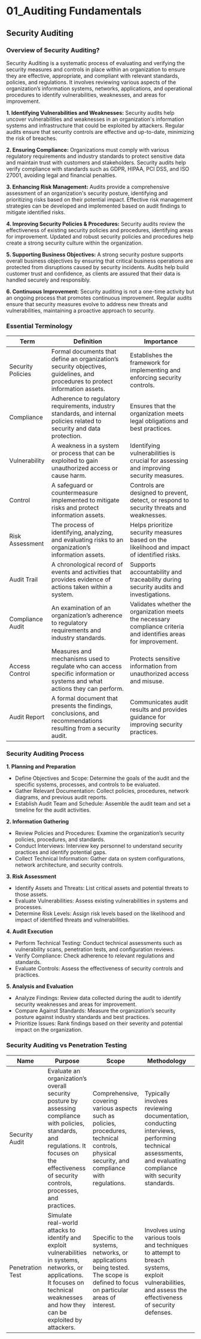 # 01_Auditing Fundamentals

## Security Auditing

### Overview of Security Auditing?

Security Auditing is a systematic process of evaluating and verifying the security measures and controls in place within an organization to ensure they are effective, appropriate, and compliant with relevant standards, policies, and regulations. It involves reviewing various aspects of the organization’s information systems, networks, applications, and operational procedures to identify vulnerabilities, weaknesses, and areas for improvement.

**1. Identifying Vulnerabilities and Weaknesses:**
Security audits help uncover vulnerabilities and weaknesses in an organization's information systems and infrastructure that could be exploited by attackers. Regular audits ensure that security controls are effective and up-to-date, minimizing the risk of breaches.

**2. Ensuring Compliance:**
Organizations must comply with various regulatory requirements and industry standards to protect sensitive data and maintain trust with customers and stakeholders. Security audits help verify compliance with standards such as GDPR, HIPAA, PCI DSS, and ISO 27001, avoiding legal and financial penalties.

**3. Enhancing Risk Management:**
Audits provide a comprehensive assessment of an organization's security posture, identifying and prioritizing risks based on their potential impact. Effective risk management strategies can be developed and implemented based on audit findings to mitigate identified risks.

**4. Improving Security Policies & Procedures:**
Security audits review the effectiveness of existing security policies and procedures, identifying areas for improvement. Updated and robust security policies and procedures help create a strong security culture within the organization.

**5. Supporting Business Objectives:**
A strong security posture supports overall business objectives by ensuring that critical business operations are protected from disruptions caused by security incidents. Audits help build customer trust and confidence, as clients are assured that their data is handled securely and responsibly.

**6. Continuous Improvement:**
Security auditing is not a one-time activity but an ongoing process that promotes continuous improvement. Regular audits ensure that security measures evolve to address new threats and vulnerabilities, maintaining a proactive approach to security.

### Essential Terminology

| Term | Definition | Importance |
| ------------- | ------------- | ------------- |
| Security Policies | Formal documents that define an organization’s security objectives, guidelines, and procedures to protect information assets. |	Establishes the framework for implementing and enforcing security controls. |
| Compliance | Adherence to regulatory requirements, industry standards, and internal policies related to security and data protection. | Ensures that the organization meets legal obligations and best practices. |
| Vulnerability | A weakness in a system or process that can be exploited to gain unauthorized access or cause harm. | Identifying vulnerabilities is crucial for assessing and improving security measures.
| Control | A safeguard or countermeasure implemented to mitigate risks and protect information assets. | Controls are designed to prevent, detect, or respond to security threats and weaknesses. |
| Risk Assessment | The process of identifying, analyzing, and evaluating risks to an organization’s information assets. | Helps prioritize security measures based on the likelihood and impact of identified risks. |
| Audit Trail | A chronological record of events and activities that provides evidence of actions taken within a system. | Supports accountability and traceability during security audits and investigations. |
| Compliance Audit | An examination of an organization’s adherence to regulatory requirements and industry standards. | Validates whether the organization meets the necessary compliance criteria and identifies areas for improvement. |
Access Control | Measures and mechanisms used to regulate who can access specific information or systems and what actions they can perform. | Protects sensitive information from unauthorized access and misuse. |
| Audit Report | A formal document that presents the findings, conclusions, and recommendations resulting from a security audit. | Communicates audit results and provides guidance for improving security practices. |

### Security Auditing Process

**1. Planning and Preparation**

- Define Objectives and Scope: Determine the goals of the audit and the specific systems, processes, and controls to be evaluated. 
- Gather Relevant Documentation: Collect policies, procedures, network diagrams, and previous audit reports. 
- Establish Audit Team and Schedule: Assemble the audit team and set a timeline for the audit activities.

**2. Information Gathering**

- Review Policies and Procedures: Examine the organization’s security policies, procedures, and standards.
- Conduct Interviews: Interview key personnel to understand security practices and identify potential gaps.
- Collect Technical Information: Gather data on system configurations, network architecture, and security controls.

**3. Risk Assessment**

- Identify Assets and Threats: List critical assets and potential threats to those assets.
- Evaluate Vulnerabilities: Assess existing vulnerabilities in systems and processes.
- Determine Risk Levels: Assign risk levels based on the likelihood and impact of identified threats and vulnerabilities.

**4. Audit Execution**

- Perform Technical Testing: Conduct technical assessments such as vulnerability scans, penetration tests, and configuration reviews.
- Verify Compliance: Check adherence to relevant regulations and standards.
- Evaluate Controls: Assess the effectiveness of security controls and practices.

**5. Analysis and Evaluation**

- Analyze Findings: Review data collected during the audit to identify security weaknesses and areas for improvement.
- Compare Against Standards: Measure the organization’s security posture against industry standards and best practices.
- Prioritize Issues: Rank findings based on their severity and potential impact on the organization.

### Security Auditing vs Penetration Testing

| Name | Purpose | Scope | Methodology | Outcome | Frequency |
| ------------- | ------------- | ------------- | ------------- | ------------- | ------------- |
| Security Audit | Evaluate an organization’s overall security posture by assessing compliance with policies, standards, and regulations. It focuses on the effectiveness of security controls, processes, and practices. |	Comprehensive, covering various aspects such as policies, procedures, technical controls, physical security, and compliance with regulations. |	Typically involves reviewing documentation, conducting interviews, performing technical assessments, and evaluating compliance with security standards. |	Identifies gaps in security policies, procedures, and controls. Provides recommendations for improving overall security and ensuring compliance. | Often performed on a regular basis (e.g., annually or biannually) or as required by compliance regulations. |
| Penetration Test | Simulate real-world attacks to identify and exploit vulnerabilities in systems, networks, or applications. It focuses on technical weaknesses and how they can be exploited by attackers. |	Specific to the systems, networks, or applications being tested. The scope is defined to focus on particular areas of interest. |	Involves using various tools and techniques to attempt to breach systems, exploit vulnerabilities, and assess the effectiveness of security defenses. |	Provides a detailed assessment of vulnerabilities and potential attack vectors. Offers recommendations for mitigating identified risks and improving security defenses. | Typically performed as needed, such as after significant changes to systems, on a regular schedule, or as part of compliance requirements. |
